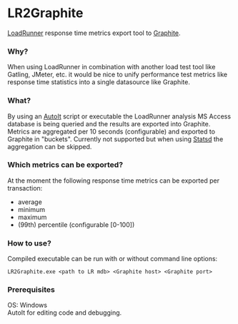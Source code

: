 # LR2Graphite
[LoadRunner](<http://www8.hp.com/nl/nl/software-solutions/loadrunner-load-testing/>) response time metrics export tool to [Graphite](https://graphite.readthedocs.io/en/latest/).

### Why?
When using LoadRunner in combination with another load test tool like Gatling, JMeter, etc. it would be nice to unify performance test metrics like response time statistics into a single datasource like Graphite.

### What?
By using an [AutoIt](https://www.autoitscript.com/site/) script or executable the LoadRunner analysis MS Access database is being queried and the results are exported into Graphite.
Metrics are aggregated per 10 seconds (configurable) and exported to Graphite in "buckets". Currently not supported but when using [Statsd](https://github.com/etsy/statsd) the aggregation can be skipped.

### Which metrics can be exported?
At the moment the following response time metrics can be exported per transaction:  
- average
- minimum
- maximum
- (99th) percentile (configurable [0-100])

### How to use?
Compiled executable can be run with or without command line options:
```
LR2Graphite.exe <path to LR mdb> <Graphite host> <Graphite port>
```

### Prerequisites
OS: Windows  
AutoIt for editing code and debugging.  
